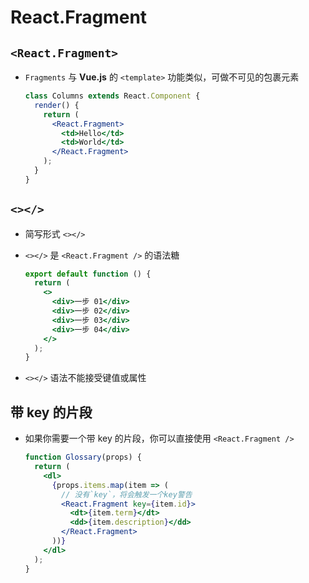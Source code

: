 # React.Fragment

## `<React.Fragment>`

+ `Fragments` 与 **Vue.js** 的 `<template>` 功能类似，可做不可见的包裹元素

  ```jsx
  class Columns extends React.Component {
    render() {
      return (
        <React.Fragment>
          <td>Hello</td>
          <td>World</td>
        </React.Fragment>
      );
    }
  }
  ```

## `<></>`

+ 简写形式 `<></>`

+ `<></>` 是 `<React.Fragment />` 的语法糖

  ```jsx
  export default function () {
    return (
      <>
        <div>一步 01</div>
        <div>一步 02</div>
        <div>一步 03</div>
        <div>一步 04</div>
      </>
    );
  }
  ```

+ `<></>` 语法不能接受键值或属性

## 带 key 的片段

+ 如果你需要一个带 key 的片段，你可以直接使用 `<React.Fragment />`

  ```jsx
  function Glossary(props) {
    return (
      <dl>
        {props.items.map(item => (
          // 没有`key`，将会触发一个key警告
          <React.Fragment key={item.id}>
            <dt>{item.term}</dt>
            <dd>{item.description}</dd>
          </React.Fragment>
        ))}
      </dl>
    );
  }
  ```
